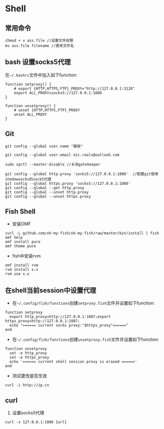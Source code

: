 # Shell

## 常用命令

```
chmod + x ass.file //设置文件权限
mv ass.file filename //更改文件名
```

## bash 设置socks5代理

在`~/.bashrc`文件中加入如下function:

```
function setproxy() {
    # export {HTTP,HTTPS,FTP}_PROXY="http://127.0.0.1:3128"
    export ALL_PROXY=socks5://127.0.0.1:1080
}

function unsetproxy() {
    # unset {HTTP,HTTPS,FTP}_PROXY
    unset ALL_PROXY
}
```

## Git

```
git config --global user.name "聂锐"

git config --global user.email nic.reals@outlook.com

sudo spctl --master-disable //关闭gatekeeper

git config --global http.proxy 'socks5://127.0.0.1:1080'  //配置git使用shadowsocks的sock5代理
git config --global https.proxy 'socks5://127.0.0.1:1080'
git config --global --get http.proxy
git config --global --unset http.proxy
git config --global --unset https.proxy
```

## Fish Shell

- 安装OMF

```
curl -L github.com/oh-my-fish/oh-my-fish/raw/master/bin/install | fish
omf help
omf install pure
omf theme pure
```

- fish中安装rvm

```
omf install rvm
rvm install x.x
rvm use x.x
```

## 在shell当前session中设置代理

- 在`~/.config/fish/functions`创建`setproxy.fish`文件并设置如下function:

```
function setproxy
  export http_proxy=http://127.0.0.1:1087;export https_proxy=http://127.0.0.1:1087;
  echo "====== current socks proxy:"$https_proxy"======"
end
```

- 在`~/.config/fish/functions`创建`unsetproxy.fish`文件并设置如下function:

```
function unsetproxy
  set -e http_proxy
  set -e https_proxy
  echo '====== current shell session proxy is erased ======'
end
```

- 测试更改是否生效

```
curl -i http://ip.cn
```

## curl

1. 设置socks5代理

```
curl -x 127.0.0.1:1086 {url}
```

